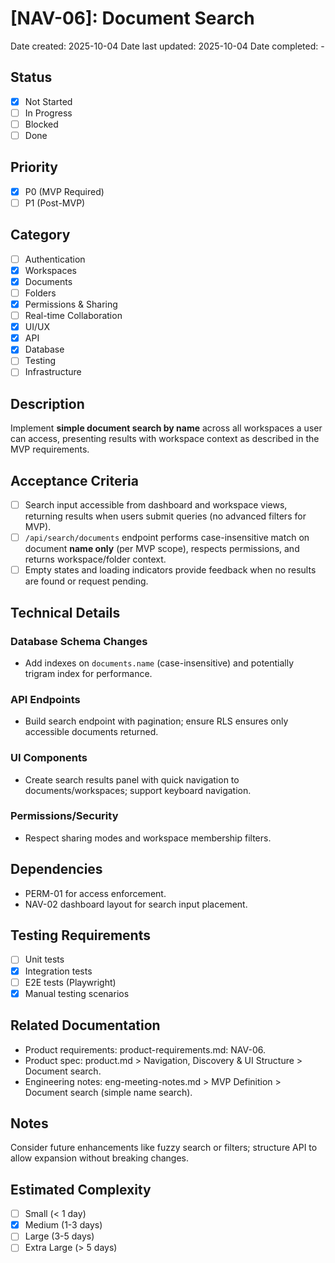 # [NAV-06]: Document Search

Date created: 2025-10-04
Date last updated: 2025-10-04
Date completed: -

## Status

- [x] Not Started
- [ ] In Progress
- [ ] Blocked
- [ ] Done

## Priority

- [x] P0 (MVP Required)
- [ ] P1 (Post-MVP)

## Category

- [ ] Authentication
- [x] Workspaces
- [x] Documents
- [ ] Folders
- [x] Permissions & Sharing
- [ ] Real-time Collaboration
- [x] UI/UX
- [x] API
- [x] Database
- [ ] Testing
- [ ] Infrastructure

## Description

Implement **simple document search by name** across all workspaces a user can access, presenting results with workspace context as described in the MVP requirements.

## Acceptance Criteria

- [ ] Search input accessible from dashboard and workspace views, returning results when users submit queries (no advanced filters for MVP).
- [ ] `/api/search/documents` endpoint performs case-insensitive match on document **name only** (per MVP scope), respects permissions, and returns workspace/folder context.
- [ ] Empty states and loading indicators provide feedback when no results are found or request pending.

## Technical Details

### Database Schema Changes

- Add indexes on `documents.name` (case-insensitive) and potentially trigram index for performance.

### API Endpoints

- Build search endpoint with pagination; ensure RLS ensures only accessible documents returned.

### UI Components

- Create search results panel with quick navigation to documents/workspaces; support keyboard navigation.

### Permissions/Security

- Respect sharing modes and workspace membership filters.

## Dependencies

- PERM-01 for access enforcement.
- NAV-02 dashboard layout for search input placement.

## Testing Requirements

- [ ] Unit tests
- [x] Integration tests
- [ ] E2E tests (Playwright)
- [x] Manual testing scenarios

## Related Documentation

- Product requirements: product-requirements.md: NAV-06.
- Product spec: product.md > Navigation, Discovery & UI Structure > Document search.
- Engineering notes: eng-meeting-notes.md > MVP Definition > Document search (simple name search).

## Notes

Consider future enhancements like fuzzy search or filters; structure API to allow expansion without breaking changes.

## Estimated Complexity

- [ ] Small (< 1 day)
- [x] Medium (1-3 days)
- [ ] Large (3-5 days)
- [ ] Extra Large (> 5 days)
